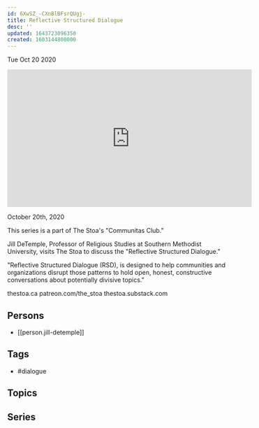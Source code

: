 ```yaml
---
id: 6XwSZ_-CXnBlBFsrQUgj-
title: Reflective Structured Dialogue
desc: ''
updated: 1643723096350
created: 1603144800000
---
```





Tue Oct 20 2020

<iframe width="560" height="315" src="https://www.youtube.com/embed/R7zKHYokgRQ" title="Reflective Structured Dialogue w/ Jill DeTemple" frameborder="0" allow="accelerometer; autoplay; clipboard-write; encrypted-media; gyroscope; picture-in-picture" allowfullscreen ></iframe>

October 20th, 2020

This series is a part of The Stoa's "Communitas Club."

Jill DeTemple, Professor of Religious Studies at Southern Methodist University, visits The Stoa to discuss the "Reflective Structured Dialogue."

"Reflective Structured Dialogue (RSD), is designed to help communities and organizations disrupt those patterns to hold open, honest, constructive conversations about potentially divisive topics."

thestoa.ca
patreon.com/the_stoa
thestoa.substack.com

## Persons

- [[person.jill-detemple]]

## Tags

- #dialogue

## Topics



## Series



